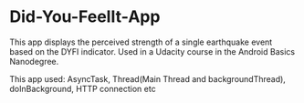 # Did-You-FeelIt-App
This app displays the perceived strength of a single earthquake event based on the DYFI indicator. Used in a Udacity course in the Android Basics Nanodegree.

This app used: AsyncTask, Thread(Main Thread and backgroundThread), doInBackground, HTTP connection etc
